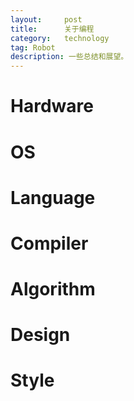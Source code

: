 ```yaml
---
layout:     post
title:      关于编程
category: 	technology
tag: Robot
description: 一些总结和展望。
---
```


# Hardware

# OS

# Language

# Compiler

# Algorithm

# Design

# Style

